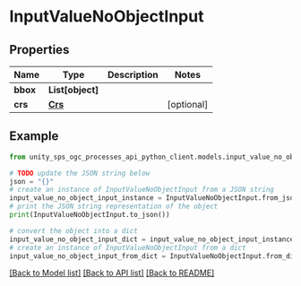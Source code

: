# InputValueNoObjectInput


## Properties

Name | Type | Description | Notes
------------ | ------------- | ------------- | -------------
**bbox** | **List[object]** |  | 
**crs** | [**Crs**](Crs.md) |  | [optional] 

## Example

```python
from unity_sps_ogc_processes_api_python_client.models.input_value_no_object_input import InputValueNoObjectInput

# TODO update the JSON string below
json = "{}"
# create an instance of InputValueNoObjectInput from a JSON string
input_value_no_object_input_instance = InputValueNoObjectInput.from_json(json)
# print the JSON string representation of the object
print(InputValueNoObjectInput.to_json())

# convert the object into a dict
input_value_no_object_input_dict = input_value_no_object_input_instance.to_dict()
# create an instance of InputValueNoObjectInput from a dict
input_value_no_object_input_from_dict = InputValueNoObjectInput.from_dict(input_value_no_object_input_dict)
```
[[Back to Model list]](../README.md#documentation-for-models) [[Back to API list]](../README.md#documentation-for-api-endpoints) [[Back to README]](../README.md)


